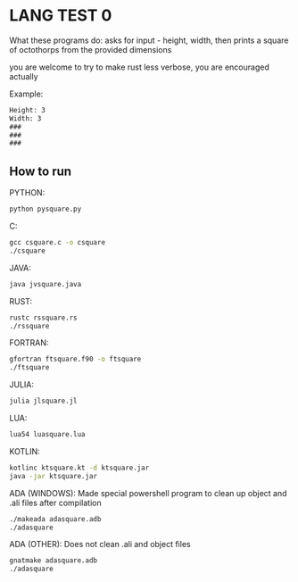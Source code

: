 # LANG TEST 0
What these programs do: asks for input - height, width, then prints a square of octothorps 
from the provided dimensions 

you are welcome to try to make rust less verbose, you are encouraged actually

Example: <br>
```cmd
Height: 3
Width: 3
###
###
###
```
## How to run

PYTHON: 
```cmd
python pysquare.py
```
C: 
```cmd
gcc csquare.c -o csquare
./csquare
```
JAVA: 
```cmd
java jvsquare.java
```
RUST: 
```cmd
rustc rssquare.rs
./rssquare
```
FORTRAN: 
```cmd
gfortran ftsquare.f90 -o ftsquare
./ftsquare
```
JULIA: 
```cmd
julia jlsquare.jl
```
LUA: 
```cmd
lua54 luasquare.lua
```
KOTLIN:
```cmd
kotlinc ktsquare.kt -d ktsquare.jar
java -jar ktsquare.jar
```
ADA (WINDOWS):
Made special powershell program to clean up object and .ali files after compilation
```cmd 
./makeada adasquare.adb
./adasquare
```
ADA (OTHER):
Does not clean .ali and object files
```cmd
gnatmake adasquare.adb
./adasquare
```